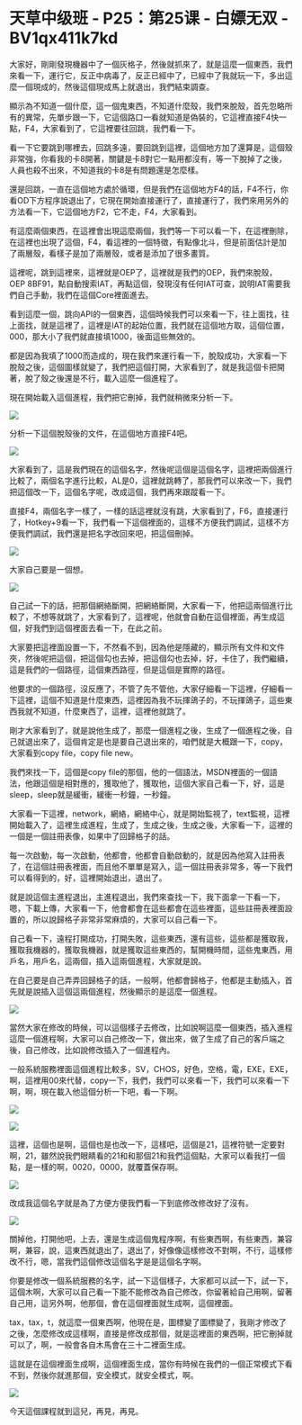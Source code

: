 # 天草中级班 - P25：第25课 - 白嫖无双 - BV1qx411k7kd

大家好，剛剛發現機器中了一個灰格子，然後就抓來了，就是這麼一個東西，我們來看一下，運行它，反正中病毒了，反正已經中了，已經中了我就玩一下，多出這麼一個現成的，然後這個現成馬上就退出，我們結束調查。

顯示為不知道一個什麼，這一個鬼東西，不知道什麼殼，我們來脫殼，首先忽略所有的異常，先單步跟一下，它這個路口一看就知道是偽裝的，它這裡直接F4快一點，F4，大家看到了，它這裡要往回跳，我們看一下。

看一下它要跳到哪裡去，回跳多遠，要回跳到這裡，這個地方加了還算是，這個殼非常強，你看我的卡8開著，關鍵是卡8對它一點用都沒有，等一下脫掉了之後，人員也殺不出來，不知道我的卡8是有問題還是怎麼樣。

還是回跳，一直在這個地方處於循環，但是我們在這個地方F4的話，F4不行，你看OD下方程序說退出了，它現在開始直接運行了，直接運行了，我們來用另外的方法看一下，它這個地方F2，它不走，F4，大家看到。

有這麼兩個東西，在這裡會出現這麼兩個，我們等一下可以看一下，在這裡刪除，在這裡也出現了這個，F4，看這裡的一個特徵，有點像北斗，但是前面估計是加了兩層殼，看樣子是加了兩層殼，或者是添加了很多畫質。

這裡呢，跳到這裡來，這裡就是OEP了，這裡就是我們的OEP，我們來脫殼，OEP 8BF91，點自動搜索IAT，再點這個，發現沒有任何IAT可查，說明IAT需要我們自己手動，我們在這個Core裡面進去。

看到這麼一個，跳向API的一個東西，這個時候我們可以來看一下，往上面找，往上面找，就是這裡了，這裡是IAT的起始位置，我們就在這個地方取，這個位置，000，那大小了我們就直接填1000，後面這些無效的。

都是因為我填了1000而造成的，現在我們來運行看一下，脫殼成功，大家看一下脫殼之後，這個圖樣就變了，我們把這個打開，大家看到了，就是我這個卡把開著，脫了殼之後還是不行，載入這麼一個進程了。

現在開始載入這個進程，我們把它刪掉，我們就稍微來分析一下。

![](img/65431c16cf2ee8bce1a44c3ac8a2777c_1.png)

分析一下這個脫殼後的文件，在這個地方直接F4吧。

![](img/65431c16cf2ee8bce1a44c3ac8a2777c_3.png)

大家看到了，這是我們現在的這個名字，然後呢這個是這個名字，這裡把兩個進行比較了，兩個名字進行比較，AL是0，這裡就跳轉了，那我們可以來改一下，我們把這個改一下，這個名字呢，改成這個，我們再來跟蹤看一下。

直接F4，兩個名字一樣了，一樣的話這裡就沒有跳，大家看到了，F6，直接運行了，Hotkey+9看一下，我們看一下這個裡面的，這樣不方便我們調試，這樣不方便我們調試，我們還是把名字改回來吧，把這個刪掉。



![](img/65431c16cf2ee8bce1a44c3ac8a2777c_5.png)

大家自己要是一個想。

![](img/65431c16cf2ee8bce1a44c3ac8a2777c_7.png)

自己試一下的話，把那個網絡斷開，把網絡斷開，大家看一下，他把這兩個進行比較了，不想等就跳了，大家看到了，這裡呢，他就會自動在這個裡面，再生成這個，好我們到這個裡面去看一下，在此之前。

大家要把這裡面設置一下，不然看不到，因為他是隱藏的，顯示所有文件和文件夾，然後呢把這個，把這個勾也去掉，把這個勾也去掉，好，卡住了，我們繼續，這是我們的一個路徑，這個東西路徑，但是這個是實際的路徑。

他要求的一個路徑，沒反應了，不管了先不管他，大家仔細看一下這裡，仔細看一下這裡，這個不知道是什麼東西，這裡因為我不玩揮鴿子的，不玩揮鴿子，這些東西我就不知道，什麼東西了，這裡，這裡他就跳了。

剛才大家看到了，就是說他生成了，那麼一個進程之後，生成了一個進程之後，自己就退出來了，這個肯定是也是要自己退出來的，咱們就是大概跟一下，copy，大家看到copy file，copy file new。

我們來找一下，這個是copy file的那個，他的一個語法，MSDN裡面的一個語法，他跟這個是相對應的，獲取他了，獲取他，這個大家自己看一下，好，這是sleep，sleep就是緩衝，緩衝一秒鐘，一秒鐘。

大家看一下這裡，network，網絡，網絡中心，就是開始監視了，text監視，這裡開始載入了，這裡生成進程，生成了，生成之後，生成之後，大家看一下，這裡的一個是一個註冊表像，如果中了回歸格子的話。

每一次啟動，每一次啟動，他都會，他都會自動啟動的，就是因為他寫入註冊表了，在這個註冊表裡面，而且他不單單是寫入，這一個註冊表非常多，等一下我們可以看得到的，好，這裡開始退出，退出了。

就是說這個主進程退出，主進程退出，我們來查找一下，我下面拿一下看一下，嗯，下載上傳，大家看一下，他會都會在這些都會在這些裡面，這些註冊表裡面設置的，所以說歸格子非常非常麻煩的，大家可以自己看一下。

自己看一下，遠程打開成功，打開失敗，這些東西，還有這些，這些都是獲取我，獲取我機器的，獲取我機器，就是獲取這些東西的，幫開機時間，這些鬼東西，用戶名，用戶名，這兩個，插入這兩個進程，大家就是說。

在自己要是自己弄弄回歸格子的話，一般啊，他都會歸格子，他都是主動插入，首先就是說插入這個這兩個進程，然後顯示的是這麼一個進程。



![](img/65431c16cf2ee8bce1a44c3ac8a2777c_9.png)

當然大家在修改的時候，可以這個樣子去修改，比如說啊這麼一個東西，插入進程這麼一個進程啊，大家可以自己修改一下，做出來，做了生成了自己的客戶端之後，自己修改，比如說修改插入了一個進程內。

一般系統服務裡面這個進程比較多，SV，CHOS，好色，空格，電，EXE，EXE，啊，這裡用00來代替，copy一下，我們，我們可以來看一下，我們可以來看一下啊，啊，現在載入他這個分析一下吧，看一下啊。



![](img/65431c16cf2ee8bce1a44c3ac8a2777c_11.png)

![](img/65431c16cf2ee8bce1a44c3ac8a2777c_12.png)

這裡，這個也是啊，這個也是也改一下，這樣吧，這個是21，這裡符號一定要對啊，21，雖然說我們眼睛看的21和和那個21和我們這個點，大家可以看我打一個點，是一樣的啊，0020，0000，就覆蓋保存啊。



![](img/65431c16cf2ee8bce1a44c3ac8a2777c_14.png)

改成我這個名字就是為了方便方便我們看一下到底修改修改好了沒有。

![](img/65431c16cf2ee8bce1a44c3ac8a2777c_16.png)

關掉他，打開他吧，上去，還是生成這個鬼程序啊，有些東西啊，有些東西，兼容啊，兼容，說，這東西就退出了，退出了，好像像這樣修改不對啊，不行，這樣修改不行，嗯，當我們這個修改這個名字是是這個名字啊。

你要是修改一個系統服務的名字，試一下這個樣子，大家都可以試一下，試一下，這個木啊，大家可以自己看一下能不能修改為自己修改，你留著給自己用啊，留著自己用，這另外啊，他那個，會在這個裡面就生成啊，這個裡面。

tax，tax，t，就這麼一個東西啊，他現在是，圖標變了圖標變了，我剛才修改了之後，怎麼修改成這樣啊，直接是修改成那個，就是這裡面的東西啊，把它刪掉就可以了，啊，一般會各自木馬會在三十二裡面生成。

這就是在這個裡面生成啊，這個裡面生成，當你有時候在我們的一個正常模式下看不到，然後你就進那個，安全模式，就安全模式，啊。



![](img/65431c16cf2ee8bce1a44c3ac8a2777c_18.png)

今天這個課程就到這兒，再見，再見。